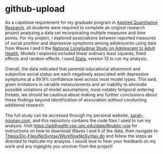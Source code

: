 # github-upload
As a capstone requirement for my graduate program in [Applied Quantitative Research](https://as.nyu.edu/sociology/graduate/masters-aqr-program.html), all students were required to complete an original research project analyzing a data set incorporating multiple measures and time points. For my project, I explored associations between reported measures of social position and depressive symptoms among adolescents using data from Waves I and II the [National Longitudinal Study on Adolescent to Adult Health](http://www.cpc.unc.edu/projects/addhealth). Models I explored included linear ordinary least squares, fixed effects and random effects. I used [Stata](https://www.stata.com), version 13 to run my analysis. </br>
</br>
Overall, the data indicated that parental educational attainment and subjective social status are each negatively associated with depressive symptoms at a 99.9% confidence level across most model types. This said, given limitations in variable measurements and an inability to eliminate possible violations of model assumptions, most notably temporal ordering threats, we should be cautious about making any further conclusions about these findings beyond identification of association without conducting additional research. </br>
</br>
The full study can be accessed through my personal website, [sarah-noonan.com](https://bysarahnoonan.files.wordpress.com/2022/07/sarahnoonanthesissubmission.pdf), and this repository contains the code files I used to run my analysis. Visit https://addhealth.cpc.unc.edu/data/#public-use for instructions on how to download Waves I and II of the data, then navigate to [Thesis/Do-Files/NoSyntax/WorkflowNoSyntax.do](https://github.com/Sarah-Noonan/github-upload/blob/main/Thesis/DoFiles/NoSyntax/WorkflowNoSyntax.do) and follow the steps as directed to replicate my analysis. I would love to hear your feedback on my work and any ingsights you uncover from the project!
